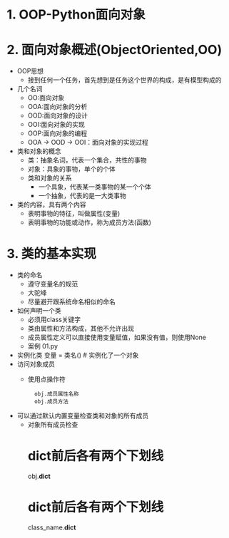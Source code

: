 # 1. OOP-Python面向对象

# 2. 面向对象概述(ObjectOriented,OO)
- OOP思想
    - 接到任何一个任务，首先想到是任务这个世界的构成，是有模型构成的
- 几个名词
    - OO:面向对象
    - OOA:面向对象的分析
    - OOD:面向对象的设计
    - OOI:面向对象的实现
    - OOP:面向对象的编程
    - OOA -> OOD -> OOI：面向对象的实现过程
- 类和对象的概念
    - 类：抽象名词，代表一个集合，共性的事物
    - 对象：具象的事物，单个的个体
    - 类和对象的关系
        - 一个具象，代表某一类事物的某一个个体
        - 一个抽象，代表的是一大类事物
- 类的内容，具有两个内容
    - 表明事物的特征，叫做属性(变量)
    - 表明事物的功能或动作，称为成员方法(函数)
# 3. 类的基本实现
- 类的命名
    - 遵守变量名的规范
    - 大驼峰
    - 尽量避开跟系统命名相似的命名
- 如何声明一个类
    - 必须用class关键字
    - 类由属性和方法构成，其他不允许出现
    - 成员属性定义可以直接使用变量赋值，如果没有值，则使用None
    - 案例 01.py
- 实例化类
    变量 = 类名() # 实例化了一个对象
- 访问对象成员
    - 使用点操作符
            
            obj.成员属性名称
            obj.成员方法
- 可以通过默认内置变量检查类和对象的所有成员
    - 对象所有成员检查
        # dict前后各有两个下划线
        obj.__dict__
        # dict前后各有两个下划线
        class_name.__dict__